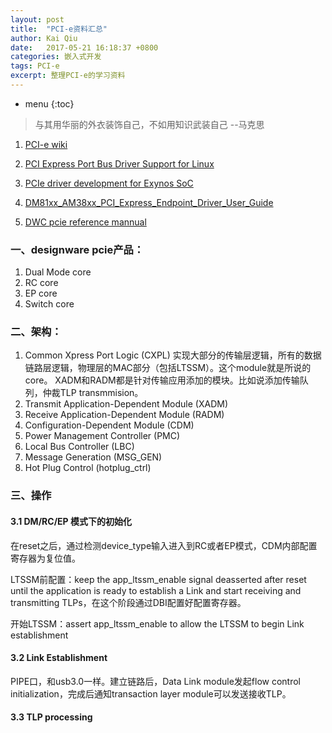 ```yaml
---
layout: post
title:  "PCI-e资料汇总"
author: Kai Qiu
date:   2017-05-21 16:18:37 +0800
categories: 嵌入式开发
tags: PCI-e
excerpt: 整理PCI-e的学习资料
---
```


* menu
{:toc}

> 与其用华丽的外衣装饰自己，不如用知识武装自己 --马克思

1. [PCI-e wiki](https://zh.wikipedia.org/zh-sg/PCI_Express)

2. [PCI Express Port Bus Driver Support for Linux](http://caxapa.ru/thumbs/294559/ols2005v2-pages-9-18.pdf)

3. [PCIe driver development for Exynos SoC](http://events.linuxfoundation.org/sites/events/files/slides/klf2013_han_0.pdf)

4. [DM81xx_AM38xx_PCI_Express_Endpoint_Driver_User_Guide](http://processors.wiki.ti.com/index.php/DM81xx_AM38xx_PCI_Express_Endpoint_Driver_User_Guide)

5. [DWC pcie reference mannual](http://read.pudn.com/downloads153/ebook/670795/DWC_pcie_reference.pdf)

### 一、designware pcie产品：

1. Dual Mode core
2. RC core
3. EP core
4. Switch core

### 二、架构：

1. Common Xpress Port Logic (CXPL)
   实现大部分的传输层逻辑，所有的数据链路层逻辑，物理层的MAC部分（包括LTSSM）。这个module就是所说的core。
   XADM和RADM都是针对传输应用添加的模块。比如说添加传输队列，仲裁TLP transmmision。
2. Transmit Application-Dependent Module (XADM)
3. Receive Application-Dependent Module (RADM)
4. Configuration-Dependent Module (CDM)
5. Power Management Controller (PMC)
6. Local Bus Controller (LBC)
7. Message Generation (MSG_GEN)
8. Hot Plug Control (hotplug_ctrl)

### 三、操作

#### 3.1 DM/RC/EP 模式下的初始化

在reset之后，通过检测device_type输入进入到RC或者EP模式，CDM内部配置寄存器为复位值。

LTSSM前配置：keep the app_ltssm_enable signal deasserted after reset until the application is ready to establish a Link and start receiving and transmitting TLPs，在这个阶段通过DBI配置好配置寄存器。

开始LTSSM：assert app_ltssm_enable to allow the LTSSM to begin Link establishment

#### 3.2 Link Establishment

PIPE口，和usb3.0一样。建立链路后，Data Link module发起flow control initialization，完成后通知transaction layer module可以发送接收TLP。

#### 3.3 TLP processing


